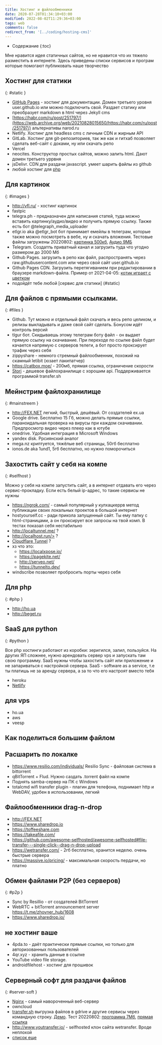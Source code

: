 ```yaml
---
title: Хостинг и файлообменники
date: 2020-07-28T01:34:10+03:00
modified: 2022-08-02T11:29:36+03:00
tags: web
comments: false
redirect_from: '[../coding/hosting-cms]'
---
```


- Содержание
{:toc}

Мне нравится идея статичных сайтов, но не нравится что их тяжело разместить в  интернете. Здесь приведены списки сервисов и програм которые помогают публиковать наше творчество

## Хостинг для статики  
{: #static }  

- [GitHub Pages](http://pages.github.com) - хостинг для документации. Домен третьего уровня user.github.io или можно подключить свой. Раздает статику или  преобразует markdown в html через Jekyll cms
- [https://habr.com/ru/post/251797/](https://web.archive.org/web/20210828015650/https://habr.com/ru/post/251797/) альтернативы narod.ru 
- Netlify. Хостинг для headless cms с личным CDN и жирным API
- GitLab. Хостинг для git-репозиториев, так же как и гитхаб позволяет сделать веб-сайт с доками, ну или скачать репо
- Vercel
- neocites. Конструктор простых сайтов, можно залить html. Дают домен третьего уррвня
- jsDelivr. CDN для раздачи javascript. умеет шарить файлы из github
- любой хостинг для [php](#php)


## Для картинок
{: #images }

- <http://vfl.ru/> - хостинг картинок
- fastpic
- telegra.ph - предназначен для написания статей, туда можно вставить картинку/аудио/видео и получить прямую ссылку. Также есть бот @telegraph_media_uploader
- etlgr.io aka @etlgr_bot бот принимает емейлы в телеграм, которые также можно посмотреть в вебе, ну и скачать вложения. Тестовые файлы загружены 20220802: [картинка 500кб](https://etlgr.me/attachments/ccaa64e98ed57093cfcee59bba62f95173fad2816c0edcc378977c732e44d60e),
[Аудио 9МБ](https://etlgr.me/attachments/ae1f38c7df5b190dbe611607ac59fbdd6c5fcb434413c1e209932a2cb4673f18)
- Telegram. Создатпь приватный канал и загрузить туда что угодно размером до 2000 Мб
- Github Pages. загрузить в репо как файл, распространять через raw.githubusercontent.com или через свой сайт user.github.io
- Github Pages CDN. Загрузить перетягиванием при редактировании в браузере markdown-файла. Пример от 2021-04-05: <a href="https://user-images.githubusercontent.com/17731587/113583782-c0140200-9632-11eb-9c59-1596155e5ac1.mp4">котик играет с цветком</a>
- подойдёт тебе любой [сервис для статики] (#static)



## Для файлов с прямыми ссылками. 
{: #files }

- Github. Тут можно и отдельный файл скачать и весь репо целиком, и релизы выкладывать и даже свой сайт сделать. Бонусом идёт контроль версий
- tlgur бот. Скидываешь этому телеграм боту файл - он выдает прямую ссылку на скачивание. При переходе по ссылке файл будет качается напрямую с серверов телеги, а бот просто проксирует трафик через себя
- zippyshare - немного стремный файлообменник, похожий на скамный letibit (юзает лакипатчер)
- https://catbox.moe/ - 200мб, прямая ссылка, ограничение скорости
- [Storj](https://www.storj.io/) - дешевое файлохранилище с хорошим api. Поддерживается программой transfer.sh


## Мейнстрим файлохранилище  
{: #mainstreem }
- <http://FEX.NET> легкий, быстрый, дешёвый. От создателей ex.ua
- Google drive. Бесплатно 15 Гб, можно делать прямые ссылки, параноидальная проверка на вирусы при каждом скачивании. Предпросмотр видео через плеер как в ютубе 
- onedrive. Удобная интеграция в Microsoft Windows
- yandex disk. Ррсиянский аналог
- mega.nz криптуется, тяжёлые веб страницы, 50гб бесплатно
- ionos.de aka 1und1, 5гб бесплатно, но нужно поморочиться


## Захостить сайт у себя на компе
{: #selfhost }

Можно у себя на компе запустить сайт, а в интернет отдавать его через сервис-прокладку. Если есть белый ip-адрес, то такие сервисы не нужны
- <https://ngrok.com/> - самый популярный у кулхацкеррв метод публикации своих локальных проектов в большой интернет
- hostyourself.cc - ради прикола запущенный сайт. Ты ему папку с html-страницами, а он проксирует все запросы на твой комп. В тестах показал себя нестабильно
- <http://localtunnel.me/> ?
- http://localhost.run/> ?
- [Cloudflare Tunnel](https://developers.cloudflare.com/cloudflare-one/tutorials/share-new-site/) ?
- хз что это: 
  - <https://localxpose.io/> 
  - <https://pagekite.net/> 
  - <http://serveo.net/> 
  - <https://tunnelto.dev/>
- windscribe позволяет пробросить порты через себя

 
## Для php  
{: #php }
- <http://ho.ua>
- <http://beget.ru>

## SaaS для python
{: #python }

Все php хостинги работают из коробки: зеригился, залил, пользуйся. На других ЯП сложнее, нужно арендовать сервер vps и запускать там свою программу. SaaS нужны чтобы захостить сайт или приложение и не запариваться с настройкой сервера. SaaS - software as a service, т.е ты платишь не за аренду сервера, а за то что его настроят вместо тебя
- heroku
- [Netlify](https://www.netlify.com/)

## для vps
- ho.ua
- aws
- veesp




## Как поделиться большим файлом


## Расшарить по локалке
- <https://www.resilio.com/individuals/> Resilio Sync - файловая система в bittorrent
- qBitTorrent + Flud. Нужно саздать .torrent файл на компе
- Поднять samba-сервер на ПК с Windows 
- totalcmd wifi transfer plugin - плагин для телефона, поднимает http и WebDAV, удобен в использовании, легкий


## Файлообменники drag-n-drop
- <http://FEX.NET>
- <https://www.sharedrop.io>
- <https://toffeeshare.com>
- <https://takeafile.com/>
- <https://github.com/awesome-selfhosted/awesome-selfhosted#file-transfer---single-click--drag-n-drop-upload> 
- <https://wetransfer.com/> - 2гб бесплатно, хранится неделю. очень быстрые сервера
- <https://massive.io/pricing/> - максимальная скорость пердачи, но платно



## Обмен файлами P2P (без серверов)  
{: #p2p }

- Sync by Resillio - от создателей BitTorrent
- WebRTC + bitTorrent announcement server <https://t.me/zhovner_hub/1608>
- <https://www.sharedrop.io/>

## не хостинг ваше 
- 4pda.to - даёт практически прямые ссылки, но только для авторизованных пользователей
- 4qr.xyz - хранить данные в ссылке
- YouTube video file storage.
- androidfilehost - хостинг для прошивок

## Серверный софт для раздачи файлов
{: #server-soft }

- [Nginx](http://nginx.org/ru/docs/beginners_guide.html) - самый навороченный веб-сервер
- owncloud
- [transfer.sh](https://github.com/dutchcoders/transfer.sh/) выгрузка файлов в gdrive и другие сервисы через командную строку. [Демо](https://transfer.sh/). Тест 20220802: [программа 7Мб](https://transfer.sh/ePEtqU/carnac.2.3.13.zip), [прямая ссылка](https://transfer.sh/get/ePEtqU/carnac.2.3.13.zip)
- <http://www.youtransfer.io/> - selfhosted клон сайта wetransfer. Вроде неплохой
- [список еще](https://github.com/awesome-selfhosted/awesome-selfhosted#file-transfer---single-click--drag-n-drop-upload)
